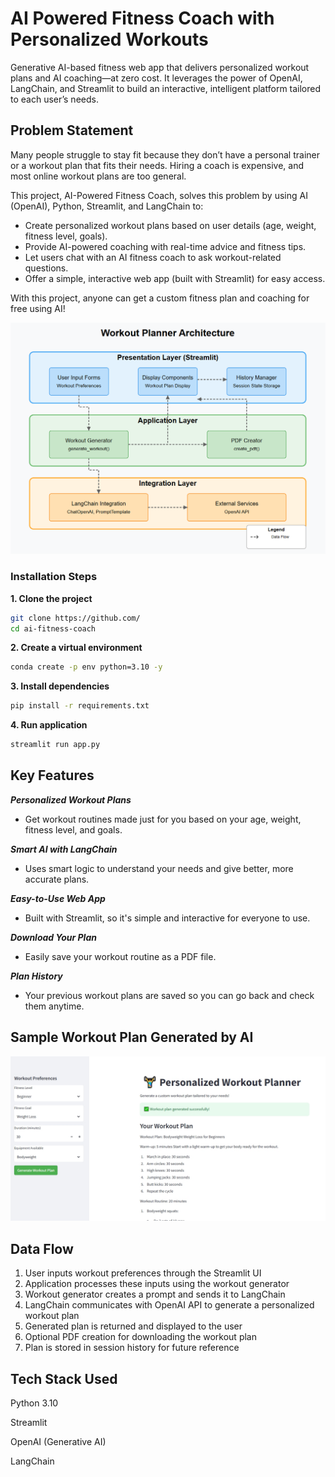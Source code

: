# AI Powered Fitness Coach with Personalized Workouts
Generative AI-based fitness web app that delivers personalized workout plans and AI coaching—at zero cost. It leverages the power of OpenAI, LangChain, and Streamlit to build an interactive, intelligent platform tailored to each user’s needs.

## Problem Statement

Many people struggle to stay fit because they don’t have a personal trainer or a workout plan that fits their needs. Hiring a coach is expensive, and most online workout plans are too general.

This project, AI-Powered Fitness Coach, solves this problem by using AI (OpenAI), Python, Streamlit, and LangChain to:
- Create personalized workout plans based on user details (age, weight, fitness level, goals).
- Provide AI-powered coaching with real-time advice and fitness tips.
- Let users chat with an AI fitness coach to ask workout-related questions.
- Offer a simple, interactive web app (built with Streamlit) for easy access.

With this project, anyone can get a custom fitness plan and coaching for free using AI! 

<img src="Arch/arch.png" alt="Workflow Diagram">


### Installation Steps

**1.  Clone the project**
```bash
git clone https://github.com/
cd ai-fitness-coach
```

**2. Create a virtual environment**
```bash
conda create -p env python=3.10 -y
```

**3. Install dependencies**
```bash
pip install -r requirements.txt
```

**4. Run application**
```bash
streamlit run app.py
```
## Key Features 
***Personalized Workout Plans***
- Get workout routines made just for you based on your age, weight, fitness level, and goals.

***Smart AI with LangChain***
- Uses smart logic to understand your needs and give better, more accurate plans.

***Easy-to-Use Web App***
- Built with Streamlit, so it's simple and interactive for everyone to use.

***Download Your Plan***
- Easily save your workout routine as a PDF file.

***Plan History***
- Your previous workout plans are saved so you can go back and check them anytime.

## Sample Workout Plan Generated by AI
![Personalized Workout Plan](Workout%20Planner.jpeg)

## Data Flow

1. User inputs workout preferences through the Streamlit UI
2. Application processes these inputs using the workout generator
3. Workout generator creates a prompt and sends it to LangChain
4. LangChain communicates with OpenAI API to generate a personalized workout plan
5. Generated plan is returned and displayed to the user
6. Optional PDF creation for downloading the workout plan
6. Plan is stored in session history for future reference

## Tech Stack Used
Python 3.10

Streamlit

OpenAI (Generative AI)

LangChain

